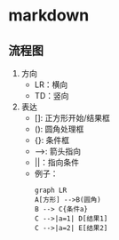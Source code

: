 # markdown

## 流程图

1. 方向
   +  LR：横向
   +  TD：竖向
2. 表达
   + []: 正方形开始/结果框
   + (): 圆角处理框
   + {}: 条件框
   + -->: 箭头指向
   + ||：指向条件
   + 例子：
        ```mermaid
        graph LR
        A[方形] -->B(圆角)
        B --> C{条件a}
        C -->|a=1| D[结果1]
        C -->|a=2| E[结果2]
      ```   